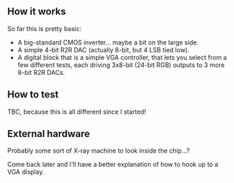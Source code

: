 <!---

This file is used to generate your project datasheet. Please fill in the information below and delete any unused
sections.

You can also include images in this folder and reference them in the markdown. Each image must be less than
512 kb in size, and the combined size of all images must be less than 1 MB.
-->

## How it works

So far this is pretty basic:

*   A big-standard CMOS inverter... maybe a bit on the large side.
*   A simple 4-bit R2R DAC (actually 8-bit, but 4 LSB tied low).
*   A digital block that is a simple VGA controller, that lets you select from a few different tests, each driving 3x8-bit (24-bit RGB) outputs to 3 more 8-bit R2R DACs.

## How to test

TBC, because this is all different since I started!

## External hardware

Probably some sort of X-ray machine to look inside the chip...?

Come back later and I'll have a better explanation of how to hook up to a VGA display.

